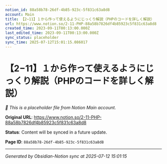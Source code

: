 ```yaml
---
notion_id: 88a58b78-26df-4b85-923c-5f831c63a8d8
account: Main
title: 【2−11】１から作って使えるようにじっくり解説（PHPのコードを詳しく解説）
url: https://www.notion.so/2-11-PHP-88a58b7826df4b85923c5f831c63a8d8
created_time: 2023-09-11T00:13:00.000Z
last_edited_time: 2023-09-11T00:13:00.000Z
sync_status: placeholder
sync_time: 2025-07-12T15:01:15.086017
---
```


# 【2−11】１から作って使えるようにじっくり解説（PHPのコードを詳しく解説）

*🔄 This is a placeholder file from Notion Main account.*

**Original URL**: https://www.notion.so/2-11-PHP-88a58b7826df4b85923c5f831c63a8d8

**Status**: Content will be synced in a future update.

**Page ID**: `88a58b78-26df-4b85-923c-5f831c63a8d8`

---

*Generated by Obsidian-Notion sync at 2025-07-12 15:01:15*
